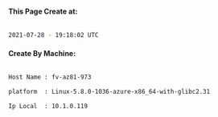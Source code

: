 
   
#### This Page Create at:

```bash

2021-07-28 - 19:18:02 UTC

```

#### Create By Machine:

```bash

Host Name : fv-az81-973

platform  : Linux-5.8.0-1036-azure-x86_64-with-glibc2.31

Ip Local  : 10.1.0.119

```

